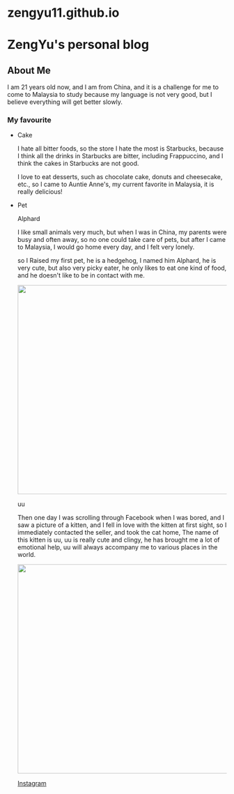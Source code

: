 # zengyu11.github.io
<h1>ZengYu's personal blog</h1>
<h2>About Me</h2>
<p>I am 21 years old now, and I am from China, and it is a challenge for me to come to Malaysia to study because my language is not very good, but I believe everything will get better slowly.</p>
<h3>My favourite</h3>
<ul>
  <li>Cake</li>
  <p>I hate all bitter foods, so the store I hate the most is Starbucks, because I think all the drinks in Starbucks are bitter, including Frappuccino, and I think the cakes in Starbucks are not good.</p>
  <p>I love to eat desserts, such as chocolate cake, donuts and cheesecake, etc., so I came to Auntie Anne's, my current favorite in Malaysia, it is really delicious!</p>
  <li>Pet</li>
  <p>
  <p>Alphard</p>
  <p>I like small animals very much, but when I was in China, my parents were busy and often away, so no one could take care of pets, but after I came to Malaysia, I would go home every day, and I felt very lonely.</p> 
  <p>so I Raised my first pet, he is a hedgehog, I named him Alphard, he is very cute, but also very picky eater, he only likes to eat one kind of food, and he doesn't like to be in contact with me.</p>
  <img src="https://drive.google.com/file/d/10PxfhhQ2hhCADNz4cevisez7ITeW9s4o/preview" width="640" height="480" allow="autoplay">
  <p>
  <p>uu</p>
  <p>Then one day I was scrolling through Facebook when I was bored, and I saw a picture of a kitten, and I fell in love with the kitten at first sight, so I immediately contacted the seller, and took the cat home, The name of this kitten is uu, uu is really cute and clingy, he has brought me a lot of emotional help, uu will always accompany me to various places in the world.</p>
  <img  src="https://drive.google.com/file/d/10FS58ID-KMqjk0WWhTSVHfDltP_-BbLO/preview" width="640" height="480" allow="autoplay">
<p>
<p><a href="[http://www.microsoft.com/](https://instagram.com/zyuu_329?igshid=MzRlODBiNWFlZA==)">Instagram</a> </p>
